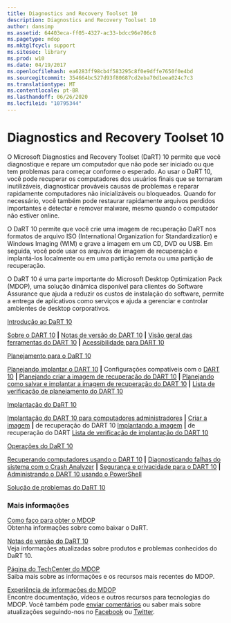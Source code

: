```yaml
---
title: Diagnostics and Recovery Toolset 10
description: Diagnostics and Recovery Toolset 10
author: dansimp
ms.assetid: 64403eca-ff05-4327-ac33-bdcc96e706c8
ms.pagetype: mdop
ms.mktglfcycl: support
ms.sitesec: library
ms.prod: w10
ms.date: 04/19/2017
ms.openlocfilehash: ea6283ff98cb4f583295c8f0e9dffe7650f0e4bd
ms.sourcegitcommit: 354664bc527d93f80687cd2eba70d1eea024c7c3
ms.translationtype: MT
ms.contentlocale: pt-BR
ms.lasthandoff: 06/26/2020
ms.locfileid: "10795344"
---
```

# Diagnostics and Recovery Toolset 10


O Microsoft Diagnostics and Recovery Toolset (DaRT) 10 permite que você diagnostique e repare um computador que não pode ser iniciado ou que tem problemas para começar conforme o esperado. Ao usar o DaRT 10, você pode recuperar os computadores dos usuários finais que se tornaram inutilizáveis, diagnosticar prováveis causas de problemas e reparar rapidamente computadores não inicializáveis ou bloqueados. Quando for necessário, você também pode restaurar rapidamente arquivos perdidos importantes e detectar e remover malware, mesmo quando o computador não estiver online.

O DaRT 10 permite que você crie uma imagem de recuperação DaRT nos formatos de arquivo ISO (International Organization for Standardization) e Windows Imaging (WIM) e grave a imagem em um CD, DVD ou USB. Em seguida, você pode usar os arquivos de imagem de recuperação e implantá-los localmente ou em uma partição remota ou uma partição de recuperação.

O DaRT 10 é uma parte importante do Microsoft Desktop Optimization Pack (MDOP), uma solução dinâmica disponível para clientes do Software Assurance que ajuda a reduzir os custos de instalação do software, permite a entrega de aplicativos como serviços e ajuda a gerenciar e controlar ambientes de desktop corporativos.

<a href="" id="getting-started-with-dart-10"></a>[Introdução ao DaRT 10](getting-started-with-dart-10.md)  

[Sobre o DART 10](about-dart-10.md) **|** [Notas de versão do DART 10](release-notes-for-dart-10.md) **|** [Visão geral das ferramentas do DART 10](overview-of-the-tools-in-dart-10.md) **|** [Acessibilidade para DART 10](accessibility-for-dart-10.md)

<a href="" id="planning-for-dart-10"></a>[Planejamento para o DaRT 10](planning-for-dart-10.md)  

[Planejando implantar o DART 10](planning-to-deploy-dart-10.md) **|** Configurações compatíveis com o [DART 10](dart-10-supported-configurations.md) **|** [Planejando criar a imagem de recuperação do DART 10](planning-to-create-the-dart-10-recovery-image.md) **|** [Planejando como salvar e implantar a imagem de recuperação do DART 10](planning-how-to-save-and-deploy-the-dart-10-recovery-image.md) **|** [Lista de verificação de planejamento do DART 10](dart-10-planning-checklist.md)

<a href="" id="deploying-dart-10"></a>[Implantação do DaRT 10](deploying-dart-10.md)  

[Implantação do DART 10 para computadores administradores](deploying-dart-10-to-administrator-computers.md) **|** [Criar a imagem](creating-the-dart-10-recovery-image.md) **|** de recuperação do DART 10 [Implantando a imagem](deploying-the-dart-recovery-image-dart-10.md) **|** de recuperação do DART [Lista de verificação de implantação do DART 10](dart-10-deployment-checklist.md)

<a href="" id="operations-for-dart-10"></a>[Operações do DaRT 10](operations-for-dart-10.md)  

[Recuperando computadores usando o DART 10](recovering-computers-using-dart-10.md) **|** [Diagnosticando falhas do sistema com o Crash Analyzer](diagnosing-system-failures-with-crash-analyzer-dart-10.md) **|** [Segurança e privacidade para o DART 10](security-and-privacy-for-dart-10.md) **|** [Administrando o DART 10 usando o PowerShell](administering-dart-10-using-powershell.md)

<a href="" id="troubleshooting-dart-10"></a>[Solução de problemas do DaRT 10](troubleshooting-dart-10.md)  

### Mais informações

<a href="" id="how-do-i-get-mdop"></a>[Como faço para obter o MDOP](https://go.microsoft.com/fwlink/?LinkId=322049)  
Obtenha informações sobre como baixar o DaRT.

<a href="" id="release-notes-for-dart-10"></a>[Notas de versão do DaRT 10](release-notes-for-dart-10.md)  
Veja informações atualizadas sobre produtos e problemas conhecidos do DaRT 10.

<a href="" id="mdop-techcenter-page"></a>[Página do TechCenter do MDOP](https://go.microsoft.com/fwlink/p/?LinkId=225286)  
Saiba mais sobre as informações e os recursos mais recentes do MDOP.

<a href="" id="mdop-information-experience"></a>[Experiência de informações do MDOP](https://go.microsoft.com/fwlink/p/?LinkId=236032)  
Encontre documentação, vídeos e outros recursos para tecnologias do MDOP. Você também pode [enviar comentários](mailto:MDOPDocs@microsoft.com) ou saber mais sobre atualizações seguindo-nos no [Facebook](https://go.microsoft.com/fwlink/p/?LinkId=242445) ou [Twitter](https://go.microsoft.com/fwlink/p/?LinkId=242447).

 

 





